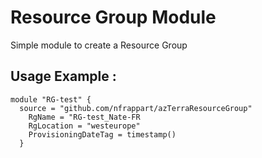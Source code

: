 # Resource Group Module
Simple module to create a Resource Group

## Usage Example :

```hcl
module "RG-test" {
  source = "github.com/nfrappart/azTerraResourceGroup"
    RgName = "RG-test_Nate-FR
    RgLocation = "westeurope"
    ProvisioningDateTag = timestamp()
  }
```
